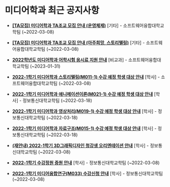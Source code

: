 # 미디어학과 최근 공지사항

* **[[TA모집] 미디어학과 TA조교 모집 안내 (운영체제)](https://media.ajou.ac.kr/media/board/board01.jsp?mode=view&amp;article_no=228356&amp;board_wrapper=%2Fmedia%2Fboard%2Fboard01.jsp&amp;pager.offset=0&amp;board_no=304)**
 [기타] - 소프트웨어융합대학교학팀 (~2022-03-08)

* **[[TA모집] 미디어학과 TA조교 모집 안내 (아주희망, 스토리텔링)](https://media.ajou.ac.kr/media/board/board01.jsp?mode=view&amp;article_no=228352&amp;board_wrapper=%2Fmedia%2Fboard%2Fboard01.jsp&amp;pager.offset=0&amp;board_no=304)**
 [기타] - 소프트웨어융합대학교학팀 (~2022-03-08)

* **[2022학년도 미디어학과 어학시험 응시료 지원 안내](https://media.ajou.ac.kr/media/board/board01.jsp?mode=view&amp;article_no=228339&amp;board_wrapper=%2Fmedia%2Fboard%2Fboard01.jsp&amp;pager.offset=0&amp;board_no=304)**
 [비교과] - 소프트웨어융합대학교학팀 (~2023-01-31)

* **[2022-1학기 미디어학과 스토리텔링(M011-1) 수강 예정 학생 대상 안내](https://media.ajou.ac.kr/media/board/board01.jsp?mode=view&amp;article_no=228311&amp;board_wrapper=%2Fmedia%2Fboard%2Fboard01.jsp&amp;pager.offset=0&amp;board_no=304)**
 [학사] - 소프트웨어융합대학교학팀 (~2022-03-08)

* **[2022-1학기 미디어학과 애니메이션이론(M021-1) 수강 예정 학생 대상 안내](https://media.ajou.ac.kr/media/board/board01.jsp?mode=view&amp;article_no=228251&amp;board_wrapper=%2Fmedia%2Fboard%2Fboard01.jsp&amp;pager.offset=0&amp;board_no=304)**
 [학사] - 정보통신대학교학팀 (~2022-03-18)

* **[2022-1학기 미디어학과 영상처리(M019-1) 수강 예정 학생 대상 안내](https://media.ajou.ac.kr/media/board/board01.jsp?mode=view&amp;article_no=228249&amp;board_wrapper=%2Fmedia%2Fboard%2Fboard01.jsp&amp;pager.offset=0&amp;board_no=304)**
 [학사] - 정보통신대학교학팀 (~2022-03-18)

* **[2022-1학기 미디어학과 자료구조(M015-1) 수강 예정 학생 대상 안내](https://media.ajou.ac.kr/media/board/board01.jsp?mode=view&amp;article_no=228248&amp;board_wrapper=%2Fmedia%2Fboard%2Fboard01.jsp&amp;pager.offset=0&amp;board_no=304)**
 [학사] - 정보통신대학교학팀 (~2022-03-18)

* **[(재안내) 2022-1학기 3D그래픽디자인 청강생 오리엔테이션 안내](https://media.ajou.ac.kr/media/board/board01.jsp?mode=view&amp;article_no=228243&amp;board_wrapper=%2Fmedia%2Fboard%2Fboard01.jsp&amp;pager.offset=0&amp;board_no=304)**
 [학사] - 정보통신대학교학팀 (~2022-03-08)

* **[2022-1학기 수강정원 증원 안내](https://media.ajou.ac.kr/media/board/board01.jsp?mode=view&amp;article_no=228229&amp;board_wrapper=%2Fmedia%2Fboard%2Fboard01.jsp&amp;pager.offset=0&amp;board_no=304)**
 [학사] - 정보통신대학교학팀 (~2022-03-08)

* **[2022-1학기 미디어융합연구(M033) 수강신청 안내](https://media.ajou.ac.kr/media/board/board01.jsp?mode=view&amp;article_no=228218&amp;board_wrapper=%2Fmedia%2Fboard%2Fboard01.jsp&amp;pager.offset=0&amp;board_no=304)**
 [학사] - 정보통신대학교학팀 (~2022-03-08)
